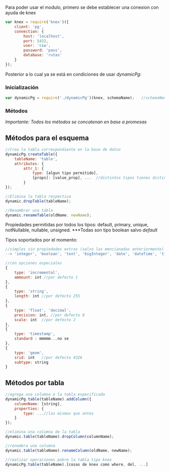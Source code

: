 Para poder usar el modulo, primero se debe establecer una conexion con ayuda de knex
```javascript
var knex = require('knex')({
    client: 'pg',
    connection: {
        host: 'localhost',
        port: 5432,
        user: 'csw',
        password: 'pass',
        database: 'rutas'
    }
});
```

Posterior a lo cual ya se está en condiciones de usar *dynamicPg*:

### Inicialización ###
```javascript
var dynamicPg = require('./dynamicPg')(knex, schemaName);   //schemaNema -> nombre del esquema a usar
```

### Métodos ###
*Importante: Todos los métodos se concatenan en base a promesas*
## Métodos para el esquema ##
```javascript
//Crea la tabla correspondiente en la base de datos
dynamicPg.createTable({
    tableName: 'table',
    attributes: {
        attr_1: {
            type: [algun tipo permitido],
            [props]: [value_prop], ...  //distintos tipos tienes distintas propiedades
        }
});

//Elimina la tabla respectiva
dynamic.dropTable(tableName);

//Renombrar una tabla
dynamic.renameTable(oldName. newName);
```

Propiedades permitidas por todos los tipos: default, primary, unique, notNullable, nullable, unsigned.
***Todas son tipo boolean salvo *default*

Tipos soportados por el momento:
```javascript
//simples sin propiedades extras (salvo las mencianadas anteriormente)
--> 'integer', 'boolean', 'text', 'bigInteger', 'date', 'dateTime', 'time', 'timestamps'

//con opciones especiales
{
    type: 'incremental',
    ammount: int //por defecto 1
},
{
    type: 'string',
    length: int //por defecto 255
},
{
    type: 'float', 'decimal',
    precision: int, //por defecto 8
    scale: int  //por defecto 2
},
{
    type: 'timestamp',
    standard : mmmmm...no se
},
{
    type: 'geom',
    srid: int   //por defecto 4326
    subtype: string
}
```

## Métodos por tabla ##
```javascript
//agrega una columna a la tabla especificada
dynamicPg.table(tableName).addColumn({
    columnName: [string],
    properties: {
        type: ...//las mismas que antes
    }
});

//elimina una columna de la tabla
dynamic.table(tableName).dropColumn(columnName);

//renombra una columna
dynamic.table(tableName).renameColumn(oldName, newName);

//realizar operaciones pobre la tabla tipo knex
dynamicPg.table(tableName).[cosas de knex como where, del, ...]
```